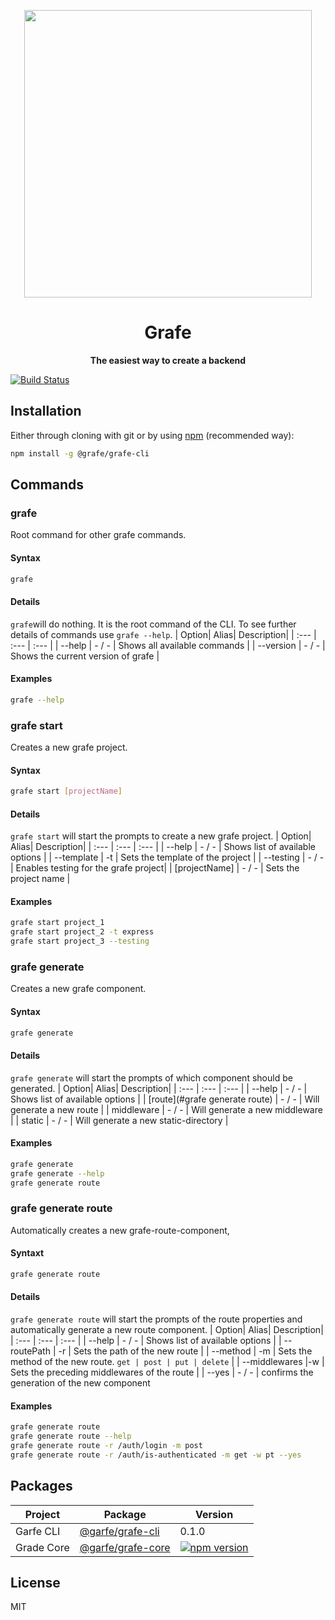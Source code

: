 <p align="center">
  <img width="460" src="https://i.ibb.co/mT0TMQG/garfe-logo.png">
</p>



<h1 align="center"> Grafe</h1>
<p align="center">
  <b>The easiest way to create a backend</b>
</p>

[![Build Status](https://travis-ci.org/joemccann/dillinger.svg?branch=master)](https://travis-ci.org/joemccann/dillinger)

## Installation
Either through cloning with git or by using [npm](http://npmjs.org) (recommended way):
```bash
npm install -g @grafe/grafe-cli
```
## Commands
### grafe
Root command for other grafe commands.
#### Syntax
```bash
grafe
```
#### Details
`grafe`will do nothing. It is the root command of the CLI. To see further details of commands use `grafe --help`.
| Option| Alias| Description|
| :--- | :--- | :--- |
| --help | - / - | Shows all available commands |
| --version | - / - | Shows the current version of grafe |
#### Examples
```bash
grafe --help
```
### grafe start
Creates a new grafe project.
#### Syntax
```bash
grafe start [projectName]
```
#### Details
`grafe start` will start the prompts to create a new grafe project. 
| Option| Alias| Description|
| :--- | :--- | :--- |
| --help | - / - | Shows list of available options |
| --template | -t | Sets the template of the project |
| --testing | - / - | Enables testing for the grafe project|
| [projectName] | - / - | Sets the project name |
#### Examples
```bash
grafe start project_1
grafe start project_2 -t express
grafe start project_3 --testing
```
### grafe generate
Creates a new grafe component.
#### Syntax
```bash
grafe generate
```
#### Details
`grafe generate` will start the prompts of which component should be generated. 
| Option| Alias| Description|
| :--- | :--- | :--- |
| --help | - / - | Shows list of available options |
| [route](#grafe generate route) | - / - | Will generate a new route |
| middleware | - / - | Will generate a new middleware |
| static | - / - | Will generate a new static-directory |
#### Examples
```bash
grafe generate
grafe generate --help
grafe generate route
```
### grafe generate route
Automatically creates a new grafe-route-component,
#### Syntaxt
```bash
grafe generate route
```
#### Details
`grafe generate route` will start the prompts of the route properties and automatically generate a new route component. 
| Option| Alias| Description|
| :--- | :--- | :--- |
| --help | - / - | Shows list of available options |
| --routePath | -r | Sets the path of the new route |
| --method | -m | Sets the method of the new route. `get | post | put | delete` |
| --middlewares |-w | Sets the preceding middlewares of the route |
| --yes | - / - | confirms the generation of the new component
#### Examples
```bash
grafe generate route 
grafe generate route --help
grafe generate route -r /auth/login -m post 
grafe generate route -r /auth/is-authenticated -m get -w pt --yes
```
## Packages

| Project| Package | Version |
| --- | --- | --- |
| Garfe CLI | [@garfe/grafe-cli](http://npmjs.org) | 0.1.0 |
| Grade Core | [@garfe/grafe-core](https://www.npmjs.com/package/@grafe/grafe-core) | [![npm version](https://badge.fury.io/js/%40grafe%2Fgrafe-core.svg)](https://badge.fury.io/js/%40grafe%2Fgrafe-core) |

## License

MIT
